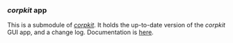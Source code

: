 ### *corpkit* app

This is a submodule of [*corpkit*](https://www.github.com/interrogator/corpkit). It holds the up-to-date version of the *corpkit* GUI app, and a change log. Documentation is [here](http://interrogator.github.io/corpkit/).